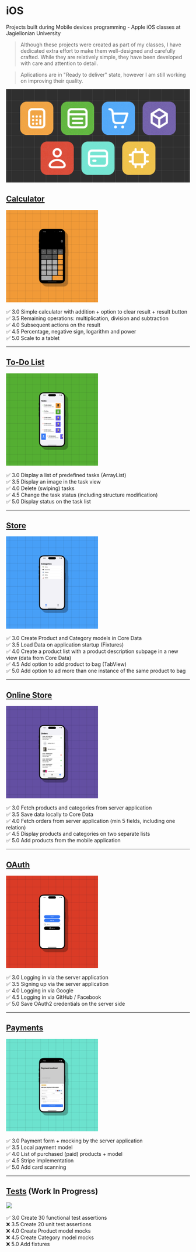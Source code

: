 # iOS
Projects built during Mobile devices programming - Apple iOS classes at Jagiellonian University

> Although these projects were created as part of my classes, I have dedicated extra effort to make them well-designed and carefully crafted. While they are relatively simple, they have been developed with care and attention to detail.

> Aplications are in "Ready to deliver" state, however I am still working on improving their quality.

![All Apps](./assets/All%20Apps.png)

## [Calculator](https://github.com/michalzuch/iOS/tree/main/Calculator/Calculator)
<img src="assets/Calculator.png" width=50%/>

✅ 3.0 Simple calculator with addition + option to clear result + result button  
✅ 3.5 Remaining operations: multiplication, division and subtraction  
✅ 4.0 Subsequent actions on the result  
✅ 4.5 Percentage, negative sign, logarithm and power  
✅ 5.0 Scale to a tablet

---

## [To-Do List](https://github.com/michalzuch/iOS/tree/main/To-Do%20List/To-Do%20List)
<img src="assets/To Do.png" width=50%/>

✅ 3.0 Display a list of predefined tasks (ArrayList)  
✅ 3.5 Display an image in the task view  
✅ 4.0 Delete (swiping) tasks  
✅ 4.5 Change the task status (including structure modification)  
✅ 5.0 Display status on the task list

---

## [Store](https://github.com/michalzuch/iOS/tree/main/Store/Store)
<img src="assets/Store.png" width=50%/>

✅ 3.0 Create Product and Category models in Core Data  
✅ 3.5 Load Data on application startup (Fixtures)  
✅ 4.0 Create a product list with a product description subpage in a new view (data from Core Data)  
✅ 4.5 Add option to add product to bag (TabView)  
✅ 5.0 Add option to ad more than one instance of the same product to bag

---

## [Online Store](https://github.com/michalzuch/iOS/tree/main/Online%20Store/Online%20Store)
<img src="assets/Online Store.png" width=50%/>

✅ 3.0 Fetch products and categories from server application  
✅ 3.5 Save data locally to Core Data  
✅ 4.0 Fetch orders from server application (min 5 fields, including one relation)  
✅ 4.5 Display products and categories on two separate lists  
✅ 5.0 Add products from the mobile application

---

## [OAuth](https://github.com/michalzuch/iOS/tree/main/OAuth/OAuth)
<img src="assets/OAuth.png" width=50%/>

✅ 3.0 Logging in via the server application  
✅ 3.5 Signing up via the server application  
✅ 4.0 Logging in via Google  
✅ 4.5 Logging in via GitHub / Facebook  
✅ 5.0 Save OAuth2 credentials on the server side

---

## [Payments](https://github.com/michalzuch/iOS/tree/main/Payments/Payments)
<img src="assets/Payments.png" width=50%/>

✅ 3.0 Payment form + mocking by the server application   
✅ 3.5 Local payment model  
✅ 4.0 List of purchased (paid) products + model  
✅ 4.5 Stripe implementation  
✅ 5.0 Add card scanning

---

## [Tests](https://github.com/michalzuch/iOS/tree/main/Tests/Tests) (Work In Progress)
<img src="assets/Tests.png" width=50%/>

✅ 3.0 Create 30 functional test assertions  
❌ 3.5 Create 20 unit test assertions  
❌ 4.0 Create Product model mocks  
❌ 4.5 Create Category model mocks  
❌ 5.0 Add fixtures
